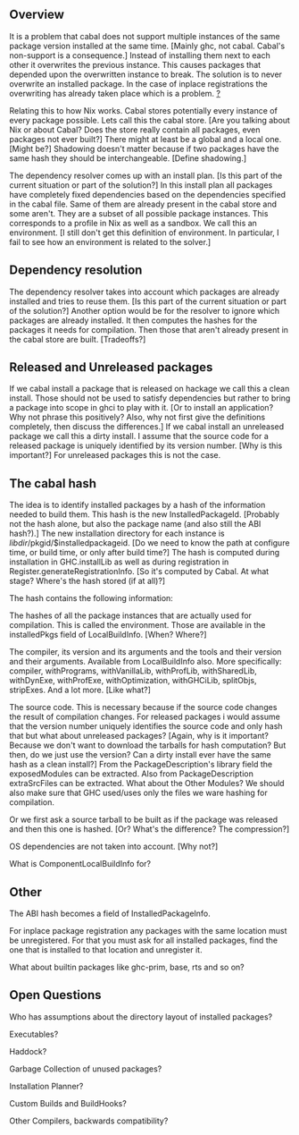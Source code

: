 ## Overview


It is a problem that cabal does not support multiple instances of the same package version installed at the same time. \[Mainly ghc, not cabal. Cabal's non-support is a consequence.\] Instead of installing them next to each other it overwrites the previous instance. This causes packages that depended upon the overwritten instance to break. The solution is to never overwrite an installed package. In the case of inplace registrations the overwriting has already taken place which is a problem. [?](commentary/g-so-c-multiple-instances?)


Relating this to how Nix works. Cabal stores potentially every instance of every package possible. Lets call this the cabal store. \[Are you talking about Nix or about Cabal? Does the store really contain all packages, even packages not ever built?\] There might at least be a global and a local one. \[Might be?\] Shadowing doesn't matter because if two packages have the same hash they should be interchangeable. \[Define shadowing.\]


The dependency resolver comes up with an install plan. \[Is this part of the current situation or part of the solution?\] In this install plan all packages have completely fixed dependencies based on the dependencies specified in the cabal file. Same of them are already present in the cabal store and some aren't. They are a subset of all possible package instances. This corresponds to a profile in Nix as well as a sandbox. We call this an environment. \[I still don't get this definition of environment. In particular, I fail to see how an environment is related to the solver.\]

## Dependency resolution


The dependency resolver takes into account which packages are already installed and tries to reuse them. \[Is this part of the current situation or part of the solution?\] Another option would be for the resolver to ignore which packages are already installed. It then computes the hashes for the packages it needs for compilation. Then those that aren't already present in the cabal store are built. \[Tradeoffs?\]

## Released and Unreleased packages


If we cabal install a package that is released on hackage we call this a clean install. Those should not be used to satisfy dependencies but rather to bring a package into scope in ghci to play with it. \[Or to install an application? Why not phrase this positively? Also, why not first give the definitions completely, then discuss the differences.\] If we cabal install an unreleased package we call this a dirty install. I assume that the source code for a released package is uniquely identified by its version number. \[Why is this important?\] For unreleased packages this is not the case.

## The cabal hash


The idea is to identify installed packages by a hash of the information needed to build them. This hash is the new InstalledPackageId. \[Probably not the hash alone, but also the package name (and also still the ABI hash?).\] The new installation directory for each instance is $libdir/$pkgid/$installedpackageid. \[Do we need to know the path at configure time, or build time, or only after build time?\] The hash is computed during installation in GHC.installLib as well as during registration in Register.generateRegistrationInfo. \[So it's computed by Cabal. At what stage? Where's the hash stored (if at all)?\]


The hash contains the following information:


The hashes of all the package instances that are actually used for compilation. This is called the environment. Those are available in the installedPkgs field of LocalBuildInfo. \[When? Where?\]


The compiler, its version and its arguments and the tools and their version and their arguments. Available from LocalBuildInfo also. More specifically: compiler, withPrograms, withVanillaLib, withProfLib, withSharedLib, withDynExe, withProfExe, withOptimization, withGHCiLib, splitObjs, stripExes. And a lot more. \[Like what?\]


The source code. This is necessary because if the source code changes the result of compilation changes. For released packages i would assume that the version number uniquely identifies the source code and only hash that but what about unreleased packages? \[Again, why is it important? Because we don't want to download the tarballs for hash computation? But then, do we just use the version? Can a dirty install ever have the same hash as a clean install?\] From the PackageDescription's library field the exposedModules can be extracted. Also from PackageDescription extraSrcFiles can be extracted. What about the Other Modules? We should also make sure that GHC used/uses only the files we ware hashing for compilation.


Or we first ask a source tarball to be built as if the package was released and then this one is hashed. \[Or? What's the difference? The compression?\]


OS dependencies are not taken into account. \[Why not?\]


What is ComponentLocalBuildInfo for?

## Other


The ABI hash becomes a field of InstalledPackageInfo.


For inplace package registration any packages with the same location must be unregistered. For that you must ask for all installed packages, find the one that is installed to that location and unregister it.


What about builtin packages like ghc-prim, base, rts and so on?

## Open Questions


Who has assumptions about the directory layout of installed packages?


Executables?


Haddock?


Garbage Collection of unused packages?


Installation Planner?


Custom Builds and BuildHooks?


Other Compilers, backwards compatibility?
